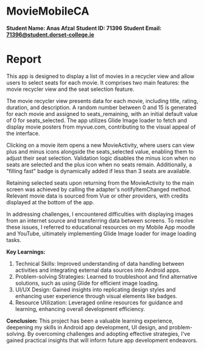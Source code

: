 # MovieMobileCA

<b>Student Name: Anas Afzal</b>
<b>Student ID: 71396</b>
<b>Student Email: 71396@student.dorset-college.ie</b>


<h1>Report</h1>

This app is designed to display a list of movies in a recycler view and allow users to select seats for each movie. It comprises two main features: the movie recycler view and the seat selection feature.

The movie recycler view presents data for each movie, including title, rating, duration, and description. A random number between 0 and 15 is generated for each movie and assigned to seats_remaining, with an initial default value of 0 for seats_selected. The app utilizes Glide Image loader to fetch and display movie posters from myvue.com, contributing to the visual appeal of the interface.

Clicking on a movie item opens a new MovieActivity, where users can view plus and minus icons alongside the seats_selected value, enabling them to adjust their seat selection. Validation logic disables the minus icon when no seats are selected and the plus icon when no seats remain. Additionally, a "filling fast" badge is dynamically added if less than 3 seats are available.

Retaining selected seats upon returning from the MovieActivity to the main screen was achieved by calling the adapter's notifyItemChanged method. Relevant movie data is sourced from Vue or other providers, with credits displayed at the bottom of the app.

In addressing challenges, I encountered difficulties with displaying images from an internet source and transferring data between screens. To resolve these issues, I referred to educational resources on my Mobile App moodle and YouTube, ultimately implementing Glide Image loader for image loading tasks.

<b>Key Learnings:</b>
1. Technical Skills: Improved understanding of data handling between activities and integrating external data sources into Android apps.
2. Problem-solving Strategies: Learned to troubleshoot and find alternative solutions, such as using Glide for efficient image loading.
3. UI/UX Design: Gained insights into replicating design styles and enhancing user experience through visual elements like badges.
4. Resource Utilization: Leveraged online resources for guidance and learning, enhancing overall development efficiency.

<b>Conclusion:</b>
This project has been a valuable learning experience, deepening my skills in Android app development, UI design, and problem-solving. By overcoming challenges and adopting effective strategies, I've gained practical insights that will inform future app development endeavors.

